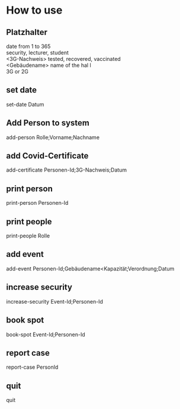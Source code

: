 # How to use

## Platzhalter
<Datum> date from 1 to 365 <br>
<Rolle> security, lecturer, student <br>
<3G-Nachweis> tested, recovered, vaccinated <br>
<Gebäudename> name of the hal l<br>
<Verordnung> 3G or 2G <br>
## set date
set-date Datum

## Add Person to system
add-person Rolle;Vorname;Nachname

## add Covid-Certificate
add-certificate Personen-Id;3G-Nachweis;Datum

## print person
print-person Personen-Id

## print people
print-people Rolle

## add event
add-event Personen-Id;Gebäudename<Kapazität;Verordnung;Datum

## increase security
increase-security Event-Id;Personen-Id

## book spot
book-spot Event-Id;Personen-Id

## report case
report-case PersonId

## quit
quit
